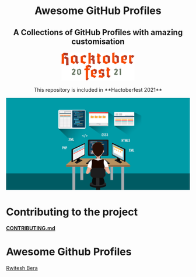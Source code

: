 <h1 align="center">Awesome GitHub Profiles </h1>
<h2 align="center">A Collections of GitHub Profiles with amazing customisation</h2>

<p align="center">
<img  src="./images/hacktoberfest.svg" alt="Hacktoberfest" width="200"/>
</p>

<p align="center">
This repository is included in **Hactoberfest 2021**
</p>



<p align="center">
  <img src="./images/header.png" alt="Header Image"/>
</p>

# Contributing to the project
#### [CONTRIBUTING.md](CONTRIBUTING.md)

# Awesome Github Profiles
[Rwitesh Bera](https://github.com/rwiteshbera)